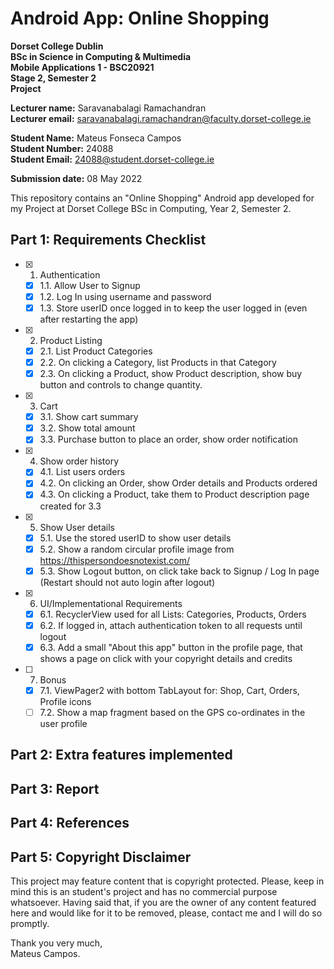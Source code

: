 # Android App: Online Shopping

**Dorset College Dublin**  
**BSc in Science in Computing & Multimedia**  
**Mobile Applications 1 - BSC20921**  
**Stage 2, Semester 2**  
**Project**

**Lecturer name:** Saravanabalagi Ramachandran  
**Lecturer email:** saravanabalagi.ramachandran@faculty.dorset-college.ie

**Student Name:** Mateus Fonseca Campos  
**Student Number:** 24088  
**Student Email:** 24088@student.dorset-college.ie

**Submission date:** 08 May 2022

This repository contains an "Online Shopping" Android app developed for my Project at Dorset College BSc in Computing, Year 2, Semester 2.

## Part 1: Requirements Checklist

- [x] 1. Authentication
    - [x] 1.1. Allow User to Signup
    - [x] 1.2. Log In using username and password
    - [x] 1.3. Store userID once logged in to keep the user logged in (even after restarting the app)
- [x] 2. Product Listing
    - [x] 2.1. List Product Categories
    - [x] 2.2. On clicking a Category, list Products in that Category
    - [x] 2.3. On clicking a Product, show Product description, show buy button and controls to change quantity.
- [x] 3. Cart
    - [x] 3.1. Show cart summary
    - [x] 3.2. Show total amount
    - [x] 3.3. Purchase button to place an order, show order notification
- [x] 4. Show order history
    - [x] 4.1. List users orders
    - [x] 4.2. On clicking an Order, show Order details and Products ordered
    - [x] 4.3. On clicking a Product, take them to Product description page created for 3.3
- [x] 5. Show User details
    - [x] 5.1. Use the stored userID to show user details
    - [x] 5.2. Show a random circular profile image from https://thispersondoesnotexist.com/
    - [x] 5.3. Show Logout button, on click take back to Signup / Log In page (Restart should not auto login after logout)
- [x] 6. UI/Implementational Requirements
    - [x] 6.1. RecyclerView used for all Lists: Categories, Products, Orders
    - [x] 6.2. If logged in, attach authentication token to all requests until logout
    - [x] 6.3. Add a small "About this app" button in the profile page, that shows a page on click with your copyright details and credits
- [ ] 7. Bonus
    - [x] 7.1. ViewPager2 with bottom TabLayout for: Shop, Cart, Orders, Profile icons
    - [ ] 7.2. Show a map fragment based on the GPS co-ordinates in the user profile

## Part 2: Extra features implemented



## Part 3: Report



## Part 4: References



## Part 5: Copyright Disclaimer

This project may feature content that is copyright protected. Please, keep in mind this is an student's project and has no commercial purpose whatsoever. Having said that, if you are the owner of any content featured here and would like for it to be removed, please, contact me and I will do so promptly.

Thank you very much,  
Mateus Campos.